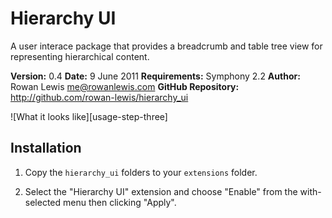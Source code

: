 # Hierarchy UI

A user interace package that provides a breadcrumb and table tree view for representing hierarchical content.

__Version:__ 0.4
__Date:__ 9 June 2011
__Requirements:__ Symphony 2.2
__Author:__ Rowan Lewis <me@rowanlewis.com>
__GitHub Repository:__ <http://github.com/rowan-lewis/hierarchy_ui>

![What it looks like][usage-step-three]


## Installation

1. Copy the `hierarchy_ui` folders to your `extensions` folder.

2. Select the "Hierarchy UI" extension and choose "Enable" from the with-selected menu then clicking "Apply".


[screenshot]: https://github.com/rowan-lewis/hierarchy_field/raw/master/docs/usage-step-three.png